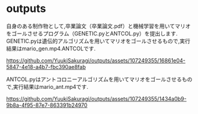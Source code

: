# outputs
自身のある制作物として,卒業論文（卒業論文.pdf）と機械学習を用いてマリオをゴールさせるプログラム（GENETIC.pyとANTCOL.py）を提出します.
GENETIC.pyは遺伝的アルゴリズムを用いてマリオをゴールさせるもので,実行結果はmario_gen.mp4.ANTCOLです.

https://github.com/YuukiSakuragi/outputs/assets/107249355/16861e04-5847-4e18-a4b7-fbc390ae8fab


ANTCOL.pyはアントコロニーアルゴリズムを用いてマリオをゴールさせるもので,実行結果はmario_ant.mp4です.

https://github.com/YuukiSakuragi/outputs/assets/107249355/1434a0b9-9b8a-4f95-87e7-863391b24970


